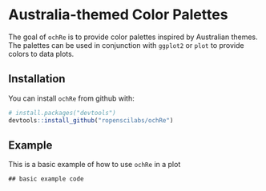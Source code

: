 # Australia-themed Color Palettes

The goal of `ochRe` is to provide color palettes inspired by Australian themes. The palettes can be used in conjunction with `ggplot2` or `plot` to provide colors to data plots.

## Installation

You can install `ochRe` from github with:

``` r
# install.packages("devtools")
devtools::install_github("ropenscilabs/ochRe")
```

## Example

This is a basic example of how to use `ochRe` in a plot

```{r}
## basic example code
```
